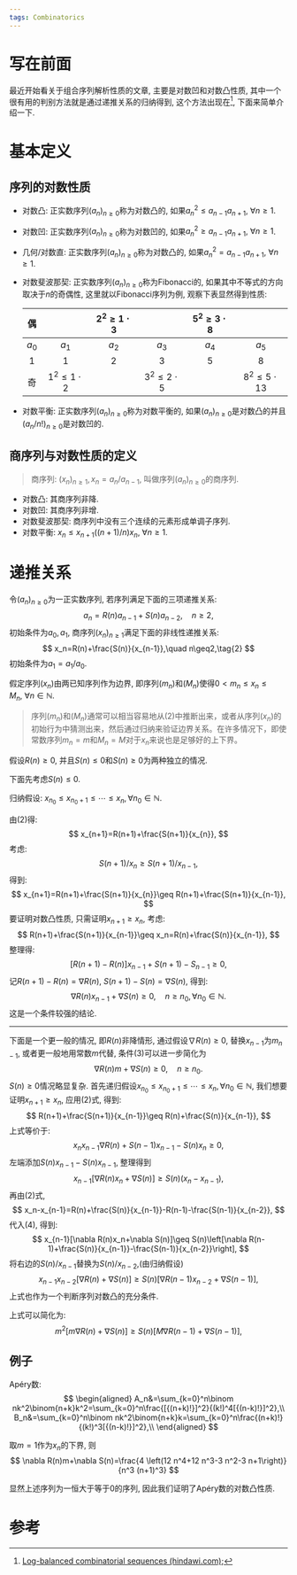 ```yaml
---
tags: Combinatorics
---
```


# 写在前面

最近开始看关于组合序列解析性质的文章, 主要是对数凹和对数凸性质, 其中一个很有用的判别方法就是通过递推关系的归纳得到, 这个方法出现在[^1], 下面来简单介绍一下.

# 基本定义

## 序列的对数性质

-   对数凸: 正实数序列$(a_n)_{n\geq0}$称为对数凸的, 如果$a_n^2\leq a_{n-1}a_{n+1},\ \forall n\geq1$.

-   对数凹: 正实数序列$(a_n)_{n\geq0}$称为对数凹的, 如果$a_n^2\geq a_{n-1}a_{n+1},\ \forall n\geq1$.

-   几何/对数直: 正实数序列$(a_n)_{n\geq0}$称为对数凸的, 如果$a_n^2= a_{n-1}a_{n+1},\ \forall n\geq1$.

-   对数斐波那契: 正实数序列$(a_n)_{n\geq0}$称为Fibonacci的, 如果其中不等式的方向取决于$n$的奇偶性, 这里就以Fibonacci序列为例, 观察下表显然得到性质:

    |  偶   |                  | $2^2\geq1\cdot3$ |                  | $5^2\geq3\cdot8$ |                   |
    | :---: | :--------------: | :--------------: | :--------------: | :--------------: | :---------------: |
    | $a_0$ |      $a_1$       |      $a_2$       |      $a_3$       |      $a_4$       |       $a_5$       |
    |  $1$  |       $1$        |       $2$        |       $3$        |       $5$        |        $8$        |
    |  奇   | $1^2\leq1\cdot2$ |                  | $3^2\leq2\cdot5$ |                  | $8^2\leq5\cdot13$ |

-   对数平衡: 正实数序列$(a_n)_{n\geq0}$称为对数平衡的, 如果$(a_n)_{n\geq0}$是对数凸的并且$(a_n/n!)_{n\geq0}$是对数凹的.

## 商序列与对数性质的定义

>   商序列: $(x_n)_{n\geq1},x_n=a_n/a_{n-1}$, 叫做序列$(a_n)_{n\geq0}$的商序列.

-   对数凸: 其商序列非降.
-   对数凹: 其商序列非增.
-   对数斐波那契: 商序列中没有三个连续的元素形成单调子序列. 
-   对数平衡: $x_n\leq x_{n+1}((n+1)/n)x_n,\ \forall n\geq1$.

# 递推关系

令$(a_n)_{n\geq0}$为一正实数序列, 若序列满足下面的三项递推关系:
$$
a_n=R(n)a_{n-1}+S(n)a_{n-2},\quad n\geq2,\tag{1}
$$
初始条件为$a_0,a_1$, 商序列$(x_n)_{n\geq1}$满足下面的非线性递推关系:
$$
x_n=R(n)+\frac{S(n)}{x_{n-1}},\quad n\geq2,\tag{2}
$$
初始条件为$a_1=a_1/a_0$.

假定序列$(x_n)$由两已知序列作为边界, 即序列$(m_n)$和$(M_n)$使得$0<m_n\leq x_n\leq M_n,\ \forall n\in \mathbb N$. 

>   序列$(m_n)$和$(M_n)$通常可以相当容易地从$(2)$中推断出来，或者从序列$(x_n)$的初始行为中猜测出来，然后通过归纳来验证边界关系。在许多情况下，即使常数序列$m_n = m$和$M_n=M$对于$x_n$来说也是足够好的上下界。

假设$R(n)\geq0$, 并且$S(n)\leq0$和$S(n)\geq0$为两种独立的情况.

下面先考虑$S(n)\leq0$.

归纳假设: $x_{n_0}\leq x_{n_{0}+1}\leq\cdots\leq x_n,\forall n_0\in \mathbb N$. 

由$(2)$得:
$$
x_{n+1}=R(n+1)+\frac{S(n+1)}{x_{n}},
$$
考虑:
$$
S(n+1)/x_n\geq S(n+1)/x_{n-1},
$$
得到:
$$
x_{n+1}=R(n+1)+\frac{S(n+1)}{x_{n}}\geq R(n+1)+\frac{S(n+1)}{x_{n-1}},
$$
要证明对数凸性质, 只需证明$x_{n+1}\geq x_n$, 考虑:
$$
R(n+1)+\frac{S(n+1)}{x_{n-1}}\geq x_n=R(n)+\frac{S(n)}{x_{n-1}},
$$
整理得:
$$
[R(n+1)-R(n)]x_{n-1}+S(n+1)-S_{n-1}\geq0,
$$
记$R(n+1)-R(n)=\nabla R(n)$, $S(n+1)-S(n)=\nabla S(n)$, 得到:
$$
\nabla R(n)x_{n-1}+\nabla S(n)\geq0,\quad n\geq n_0,\forall n_0\in \mathbb{N}.\tag{3}
$$
这是一个条件较强的结论. 

---

下面是一个更一般的情况, 即$R(n)$非降情形, 通过假设$\nabla R(n)\geq0$, 替换$x_{n-1}$为$m_{n-1}$, 或者更一般地用常数$m$代替, 条件$(3)$可以进一步简化为
$$
\nabla R(n)m+\nabla S(n)\geq0,\quad n\geq n_0.
$$
$S(n)\geq0$情况略显复杂. 首先递归假设$x_{n_0}\leq x_{n_{0}+1}\leq\cdots\leq x_n,\forall n_0\in \mathbb N$, 我们想要证明$x_{n+1}\geq x_n$, 应用$(2)$式, 得到:
$$
R(n+1)+\frac{S(n+1)}{x_{n-1}}\geq R(n)+\frac{S(n)}{x_{n-1}},
$$
上式等价于:
$$
x_nx_{n-1}\nabla R(n)+S(n-1)x_{n-1}-S(n)x_n\geq0,
$$
左端添加$S(n)x_{n-1}-S(n)x_{n-1}$, 整理得到
$$
x_{n-1}[\nabla R(n)x_n+\nabla S(n)]\geq S(n)(x_n-x_{n-1}),\tag{4}
$$
再由$(2)$式, 
$$
x_n-x_{n-1}=R(n)+\frac{S(n)}{x_{n-1}}-R(n-1)-\frac{S(n-1)}{x_{n-2}},
$$
代入$(4)$, 得到:
$$
x_{n-1}[\nabla R(n)x_n+\nabla S(n)]\geq S(n)\left[\nabla R(n-1)+\frac{S(n)}{x_{n-1}}-\frac{S(n-1)}{x_{n-2}}\right],
$$
将右边的$S(n)/x_{n-1}$替换为$S(n)/x_{n-2}$,(由归纳假设) 
$$
x_{n-1}x_{n-2}[\nabla R(n)+\nabla S(n)]\geq S(n)\left[\nabla R(n-1)x_{n-2}+\nabla S(n-1)\right],\tag{5}
$$
上式也作为一个判断序列对数凸的充分条件. 

上式可以简化为:
$$
m^2[m\nabla R(n)+\nabla S(n)]\geq S(n)\left[M\nabla R(n-1)+\nabla S(n-1)\right],\tag{5}
$$



## 例子

Apéry数:
$$
\begin{aligned}
A_n&=\sum_{k=0}^n\binom nk^2\binom{n+k}k^2=\sum_{k=0}^n\frac{[{(n+k)!}]^2}{(k!)^4[{(n-k)!}]^2},\\
B_n&=\sum_{k=0}^n\binom nk^2\binom{n+k}k=\sum_{k=0}^n\frac{(n+k)!}{(k!)^3[{(n-k)!}]^2},\\
\end{aligned}
$$

取$m=1$作为$x_n$的下界, 则
$$
\nabla R(n)m+\nabla S(n)=\frac{4 \left(12 n^4+12 n^3-3 n^2-3 n+1\right)}{n^3 (n+1)^3}
$$



显然上述序列为一恒大于等于0的序列, 因此我们证明了Apéry数的对数凸性质.

# 参考

[^1]:[Log-balanced combinatorial sequences (hindawi.com)](https://www.hindawi.com/journals/ijmms/2005/741952/);
